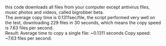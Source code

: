 this code downloads all files from your computer except antivirus files, music photos and videos, called bigrobber beta.  
The average copy time is 0.1311sec/file, the script performed very well on the test, downloading 229 files in 30 seconds, which means the copy speed is 7.63 files per second.                                                                                                                                                        
Result: 
Average time to copy a single file: ~0.1311 seconds 
Copy speed: ~7.63 files per second.
